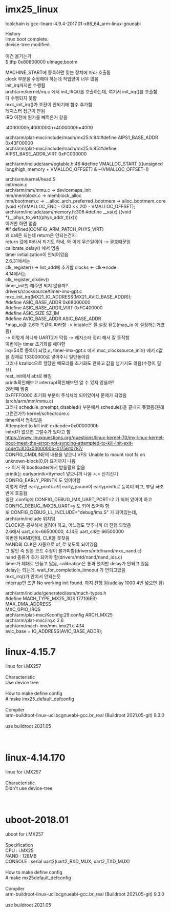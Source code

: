 # imx25_linux
toolchain is gcc-linaro-4.9.4-2017.01-x86_64_arm-linux-gnueabi

History<BR>
linux boot complete.<BR>
 device-tree modified.<BR>
<BR>
이건 옮기는거<BR>
$ tftp 0x80800000 uImage;bootm<BR>

MACHINE_START에 등록하면 맞는 장치에 따라 호출됨<BR>
clock 부분을 수정해야 하는데 작업양이 너무 많음<BR>
init_irq까지만 수행됨<BR>
arch/arm/kernel/irq.c 에서 init_IRQ()를 호출하는데, 여기서 init_irq()를 호출함<BR>
다 수행되지 못함<BR>
mxc_init_irq()가 호환이 안되기에 함수 추가함<BR>
레지스터 접근이 안됨<BR>
IRQ 이전에 뭔가를 빼먹은거 같음<BR>

:4000000h;4000000h<4000000h=4000<BR>

arch/arm/plat-mxc/include/mach/mx25.h:84:#define AIPS1_BASE_ADDR       0x43F00000<BR>
arch/arm/plat-mxc/include/mach/mx25.h:85:#define AIPS1_BASE_ADDR_VIRT  0xFC000000<BR>

arch/arm/include/asm/pgtable.h:46:#define VMALLOC_START         (((unsigned long)high_memory + VMALLOC_OFFSET) & ~(VMALLOC_OFFSET-1)<BR>

arch/arm/kernel/head.S<BR>
init/main.c<BR>
arch/arm/mm/mmu.c -> devicemaps_init<BR>
mm/memblock.c -> memblock_alloc<BR>
mm/bootmem.c -> __alloc_arch_preferred_bootmem -> alloc_bootmem_core<BR>
(void *)(VMALLOC_END - (240 << 20) - VMALLOC_OFFSET);<BR>
arch/arm/include/asm/memory.h:306:#define __va(x)                       ((void *)__phys_to_virt((phys_addr_t)(x)))<BR>
이거만 하면 멈춤<BR>
#if defined(CONFIG_ARM_PATCH_PHYS_VIRT)<BR>
왜 call은 되는데 return은 안되는건지<BR>
return 값에 따라서 되기도 하네, 와 이게 무슨일이야 -> 괄호때문임<BR>
calibrate_delay() 에서 멈춤<BR>
timer initialization이 안되어있음<BR>
2.6.31에서는<BR>
clk_register() -> list_add에 추가함 clocks <- clk->node<BR>
4.14에서는<BR>
clk_register_clkdev()<BR>
timer_init만 해주면 되지 않을까?<BR>
drivers/clocksource/timer-imx-gpt.c<BR>
mxc_init_irq(MX21_IO_ADDRESS(MX21_AVIC_BASE_ADDR));<BR>
#define ASIC_BASE_ADDR       0x68000000<BR>
#define ASIC_BASE_ADDR_VIRT  0xFC400000<BR>
#define ASIC_SIZE            SZ_1M<BR>
#define AVIC_BASE_ADDR       ASIC_BASE_ADDR<BR>
*map_io를 2.6과 똑같이 따라함 -> iotable은 잘 설정 된듯(map_io 에 설정하는거였음)<BR>
-> 이렇게 하니까 UART2가 막힘 -> 레지스터 정리 해서 잘 동작함<BR>
이번에는 timer 초기화를 해야함<BR>
irq=54로 등록이 되었고, timer-imx-gpt.c 에서 mxc_clocksource_init() 에서 c값을 강제로 13300000로 넣어주니 일단돌아감<BR>
그러나 kzalloc으로 할당한 메모리를 초기화도 안하고 값을 넘기지도 않음(수정이 필요)<BR>
rest_init에서 abt로 빠짐<BR>
printk확인해보고 interrupt확인해보면 알 수 있지 않을까?<BR>
26번째 멈춤<BR>
0xFFFF0000 초기화 부분이 주석처리 되어있어서 문제가 되었음(arch/arm/mm/mmu.c)<BR>
그러나 schedule_preempt_disabled() 부분에서 schedule()을 끝내지 못했음(원래 그런건가?) kernel/sched/core.c<BR>
timer에서 멈춰있음<BR>
Attempted to kill init! exitcode=0x0000000b<BR>
initrd가 없으면 그럴수가 있다고 함<BR>
https://www.linuxquestions.org/questions/linux-kernel-70/my-linux-kernel-boot-meet-the-error-not-syncing-attempted-to-kill-init-exit-code%3D0x0000000b-4175610787/<BR>
CONFIG_CMDLINE의 내용을 넣으니 VFS: Unable to mount root fs on unknown-block(0,0) 요기까지 나옴<BR>
-> 이거 꼭 bootloader에서 받을필요 없음<BR>
printk는 earlyprintk=ttymxc1 넣으니까 나옴 >.< 신기신기<BR>
CONFIG_EARLY_PRINTK 도 있어야함<BR>
이렇게 하면 early_printk.c의 early_param이 earlyprintk로 등록이 되고, 부팅 극초반에 호출됨<BR>
일단 .config에 CONFIG_DEBUG_IMX_UART_PORT=2 가 되어 있어야 하고 CONFIG_DEBUG_IMX25_UART=y 도 되어 있어야 함<BR>
또 CONFIG_DEBUG_LL_INCLUDE="debug/imx.S" 가 되어있는데, arch/arm/include 위치임<BR>
CLOCK은 공부해서 올려야 하고, 어느정도 맞추니까 더 진행 되었음<BR>
2.6에서 uart_clk=66500000, 4.14도 uart_clk는 66500000<BR>
이번엔 NAND인데, CLK을 못찾음<BR>
NAND의 CLK은 자동으로 of_로 찾도록 되어있음<BR>
그 말인 즉 원본 코드 수정이 불가피함(drivers/mtd/nand/mxc_nand.c)<BR>
nand 종류가 추가 되어야 함(drivers/mtd/nand/nand_ids.c)<BR>
timer가 제대로 안돌고 있음, calibration은 통과 했지만 delay가 안되고 있음<BR>
delay는 되는데, wait_for_completioin_timeout 가 안되고있음<BR>
mxc_irq()가 안떠서 안되는듯<BR>
interrup만 뜨면 No working init found. 까지 진행 됨(udelay 1000 4번 넣으면 됨)<BR>


arch/arm/include/generated/asm/mach-types.h<BR>
#define MACH_TYPE_MX25_3DS             1771(6EB)<BR>
MAX_DMA_ADDRESS<BR>
MXC_GPIO_IRQS<BR>
arch/arm/plat-mxc/Kconfig:29:config ARCH_MX25<BR>
arch/arm/plat-mxc/irq.c 2.6<BR>
arch/arm/mach-imx/mm-imx21.c 4.14<BR>
        avic_base = IO_ADDRESS(AVIC_BASE_ADDR);<BR>
# linux-4.15.7
linux for i.MX257<BR>
<BR>
Characteristic<BR>
 Use device tree<BR>
<BR>
How to make define config<BR>
 &#35; make imx25_default_defconfig<BR>
<BR>
Compiler<BR>
 arm-buildroot-linux-uclibcgnueabi-gcc.br_real (Buildroot 2021.05-git) 9.3.0<BR>
<BR>
use buildroot 2021.05<BR>
<BR>
<BR>
# linux-4.14.170
linux for i.MX257<BR>
<BR>
Characteristic<BR>
 Didn't use device-tree<BR>
<BR>
<BR>
# uboot-2018.01
uboot for i.MX257<BR>
<BR>
Specification<BR>
 CPU : i.MX25<BR>
 NAND : 128MB<BR>
 CONSOLE : serial uart2(uart2_RXD_MUX, uart2_TXD_MUX)<BR>
<BR>
How to make define config<BR>
 &#35; make mx25default_defconfig<BR>
<BR>
Compiler<BR>
 arm-buildroot-linux-uclibcgnueabi-gcc.br_real (Buildroot 2021.05-git) 9.3.0<BR>
<BR>
use buildroot 2021.05<BR>
